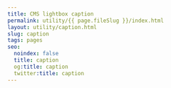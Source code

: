 ```yaml
---
title: CMS lightbox caption
permalink: utility/{{ page.fileSlug }}/index.html
layout: utility/caption.html
slug: caption
tags: pages
seo:
  noindex: false
  title: caption
  og:title: caption
  twitter:title: caption
---
```



